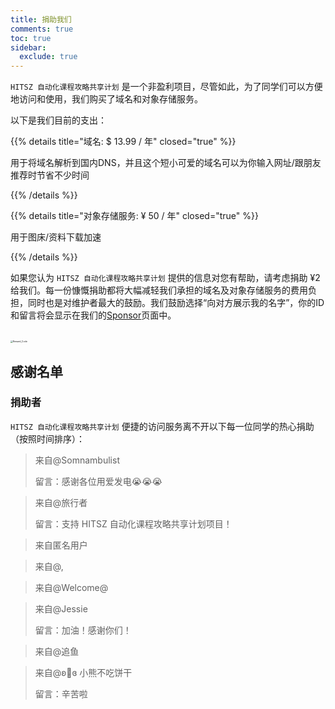 ```yaml
---
title: 捐助我们
comments: true
toc: true
sidebar:
  exclude: true
---
```


`HITSZ 自动化课程攻略共享计划` 是一个非盈利项目，尽管如此，为了同学们可以方便地访问和使用，我们购买了域名和对象存储服务。

以下是我们目前的支出：

{{% details title="域名: $ 13.99 / 年" closed="true" %}}

用于将域名解析到国内DNS，并且这个短小可爱的域名可以为你输入网址/跟朋友推荐时节省不少时间

{{% /details %}}

{{% details title="对象存储服务: ¥ 50 / 年" closed="true" %}}

用于图床/资料下载加速

{{% /details %}}

如果您认为 `HITSZ 自动化课程攻略共享计划` 提供的信息对您有帮助，请考虑捐助 ¥2 给我们。每一份慷慨捐助都将大幅减轻我们承担的域名及对象存储服务的费用负担，同时也是对维护者最大的鼓励。我们鼓励选择“向对方展示我的名字”，你的ID和留言将会显示在我们的[Sponsor](https://hoa.moe/sponsor/)页面中。

<br>
<img src="https://mitcher-1316637614.cos.ap-nanjing.myqcloud.com/hoa/20231112170457.png?imageSlim" alt="Reward_Code" style="zoom:25%; display: block; margin: 0 auto;" />

## 感谢名单

### 捐助者

`HITSZ 自动化课程攻略共享计划` 便捷的访问服务离不开以下每一位同学的热心捐助（按照时间排序）：

> 来自@Somnambulist
>
> 留言：感谢各位用爱发电😭😭😭

> 来自@旅行者
>
> 留言：支持 HITSZ 自动化课程攻略共享计划项目！

> 来自匿名用户

> 来自@,

> 来自@Welcome@

> 来自@Jessie
>
> 留言：加油！感谢你们！

> 来自@追鱼

>来自@ʚ🧸ɞ  小熊不吃饼干
>
>留言：辛苦啦
